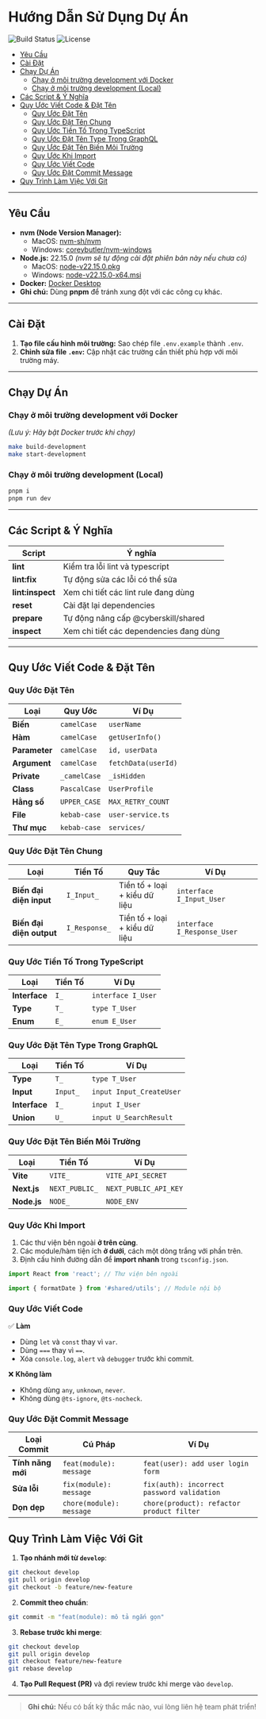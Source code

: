 # Hướng Dẫn Sử Dụng Dự Án

![Build Status](https://img.shields.io/badge/build-passing-brightgreen)
![License](https://img.shields.io/badge/license-MIT-blue)

<!-- Mục lục -->

- [Yêu Cầu](#yêu-cầu)
- [Cài Đặt](#cài-đặt)
- [Chạy Dự Án](#chạy-dự-án)
    - [Chạy ở môi trường development với Docker](#chạy-ở-môi-trường-development-với-docker)
    - [Chạy ở môi trường development (Local)](#chạy-ở-môi-trường-development-local)
- [Các Script & Ý Nghĩa](#các-script--ý-nghĩa)
- [Quy Ước Viết Code & Đặt Tên](#quy-ước-viết-code--đặt-tên)
    - [Quy Ước Đặt Tên](#quy-ước-đặt-tên)
    - [Quy Ước Đặt Tên Chung](#quy-ước-đặt-tên-chung)
    - [Quy Ước Tiền Tố Trong TypeScript](#quy-ước-tiền-tố-trong-typescript)
    - [Quy Ước Đặt Tên Type Trong GraphQL](#quy-ước-đặt-tên-type-trong-graphql)
    - [Quy Ước Đặt Tên Biến Môi Trường](#quy-ước-đặt-tên-biến-môi-trường)
    - [Quy Ước Khi Import](#quy-ước-khi-import)
    - [Quy Ước Viết Code](#quy-ước-viết-code)
    - [Quy Ước Đặt Commit Message](#quy-ước-đặt-commit-message)
- [Quy Trình Làm Việc Với Git](#quy-trình-làm-việc-với-git)

---

## Yêu Cầu

- **nvm (Node Version Manager):**
    - MacOS: [nvm-sh/nvm](https://github.com/nvm-sh/nvm)
    - Windows: [coreybutler/nvm-windows](https://github.com/coreybutler/nvm-windows)
- **Node.js:** 22.15.0
  _(nvm sẽ tự động cài đặt phiên bản này nếu chưa có)_
    - MacOS: [node-v22.15.0.pkg](https://nodejs.org/dist/v22.15.0/node-v22.15.0.pkg)
    - Windows: [node-v22.15.0-x64.msi](https://nodejs.org/dist/v22.15.0/node-v22.15.0-x64.msi)
- **Docker:** [Docker Desktop](https://www.docker.com/products/docker-desktop)
- **Ghi chú:** Dùng **pnpm** để tránh xung đột với các công cụ khác.

---

## Cài Đặt

1. **Tạo file cấu hình môi trường:**
   Sao chép file `.env.example` thành `.env`.
2. **Chỉnh sửa file `.env`:**
   Cập nhật các trường cần thiết phù hợp với môi trường máy.

---

## Chạy Dự Án

### Chạy ở môi trường development với Docker

_(Lưu ý: Hãy bật Docker trước khi chạy)_

```bash
make build-development
make start-development
```

### Chạy ở môi trường development (Local)

```bash
pnpm i
pnpm run dev
```

---

## Các Script & Ý Nghĩa

| Script           | Ý nghĩa                                 |
| ---------------- | --------------------------------------- |
| **lint**         | Kiểm tra lỗi lint và typescript         |
| **lint:fix**     | Tự động sửa các lỗi có thể sửa          |
| **lint:inspect** | Xem chi tiết các lint rule đang dùng    |
| **reset**        | Cài đặt lại dependencies                |
| **prepare**      | Tự động nâng cấp @cyberskill/shared     |
| **inspect**      | Xem chi tiết các dependencies đang dùng |

---

## Quy Ước Viết Code & Đặt Tên

### Quy Ước Đặt Tên

| Loại          | Quy Ước      | Ví Dụ               |
| ------------- | ------------ | ------------------- |
| **Biến**      | `camelCase`  | `userName`          |
| **Hàm**       | `camelCase`  | `getUserInfo()`     |
| **Parameter** | `camelCase`  | `id, userData`      |
| **Argument**  | `camelCase`  | `fetchData(userId)` |
| **Private**   | `_camelCase` | `_isHidden`         |
| **Class**     | `PascalCase` | `UserProfile`       |
| **Hằng số**   | `UPPER_CASE` | `MAX_RETRY_COUNT`   |
| **File**      | `kebab-case` | `user-service.ts`   |
| **Thư mục**   | `kebab-case` | `services/`         |

### Quy Ước Đặt Tên Chung

| Loại                     | Tiền Tố       | Quy Tắc                       | Ví Dụ                       |
| ------------------------ | ------------- | ----------------------------- | --------------------------- |
| **Biến đại diện input**  | `I_Input_`    | Tiền tố + loại + kiểu dữ liệu | `interface I_Input_User`    |
| **Biến đại diện output** | `I_Response_` | Tiền tố + loại + kiểu dữ liệu | `interface I_Response_User` |

### Quy Ước Tiền Tố Trong TypeScript

| Loại          | Tiền Tố | Ví Dụ              |
| ------------- | ------- | ------------------ |
| **Interface** | `I_`    | `interface I_User` |
| **Type**      | `T_`    | `type T_User`      |
| **Enum**      | `E_`    | `enum E_User`      |

### Quy Ước Đặt Tên Type Trong GraphQL

| Loại          | Tiền Tố  | Ví Dụ                    |
| ------------- | -------- | ------------------------ |
| **Type**      | `T_`     | `type T_User`            |
| **Input**     | `Input_` | `input Input_CreateUser` |
| **Interface** | `I_`     | `input I_User`           |
| **Union**     | `U_`     | `input U_SearchResult`   |

### Quy Ước Đặt Tên Biến Môi Trường

| Loại        | Tiền Tố        | Ví Dụ                 |
| ----------- | -------------- | --------------------- |
| **Vite**    | `VITE_`        | `VITE_API_SECRET`     |
| **Next.js** | `NEXT_PUBLIC_` | `NEXT_PUBLIC_API_KEY` |
| **Node.js** | `NODE_`        | `NODE_ENV`            |

### Quy Ước Khi Import

1. Các thư viện bên ngoài **ở trên cùng**.
2. Các module/hàm tiện ích **ở dưới**, cách một dòng trắng với phần trên.
3. Định cấu hình đường dẫn để **import nhanh** trong `tsconfig.json`.

```ts
import React from 'react'; // Thư viện bên ngoài

import { formatDate } from '#shared/utils'; // Module nội bộ
```

### Quy Ước Viết Code

✅ **Làm**

- Dùng `let` và `const` thay vì `var`.
- Dùng `===` thay vì `==`.
- Xóa `console.log`, `alert` và `debugger` trước khi commit.

❌ **Không làm**

- Không dùng `any`, `unknown`, `never`.
- Không dùng `@ts-ignore`, `@ts-nocheck`.

### Quy Ước Đặt Commit Message

| Loại Commit       | Cú Pháp                  | Ví Dụ                                      |
| ----------------- | ------------------------ | ------------------------------------------ |
| **Tính năng mới** | `feat(module): message`  | `feat(user): add user login form`          |
| **Sửa lỗi**       | `fix(module): message`   | `fix(auth): incorrect password validation` |
| **Dọn dẹp**       | `chore(module): message` | `chore(product): refactor product filter`  |

## Quy Trình Làm Việc Với Git

1. **Tạo nhánh mới từ `develop`**:

```bash
git checkout develop
git pull origin develop
git checkout -b feature/new-feature
```

2. **Commit theo chuẩn**:

```bash
git commit -m "feat(module): mô tả ngắn gọn"
```

3. **Rebase trước khi merge**:

```bash
git checkout develop
git pull origin develop
git checkout feature/new-feature
git rebase develop
```

4. **Tạo Pull Request (PR)** và đợi review trước khi merge vào `develop`.

---

> **Ghi chú:** Nếu có bất kỳ thắc mắc nào, vui lòng liên hệ team phát triển!
